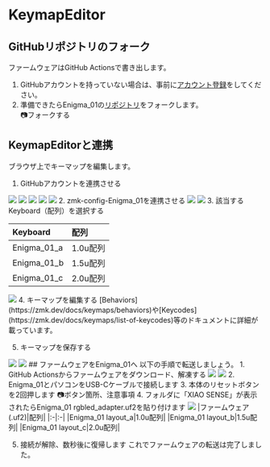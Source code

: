 # KeymapEditor
## GitHubリポジトリのフォーク  
ファームウェアはGitHub Actionsで書き出します。  
1. GitHubアカウントを持っていない場合は、事前に[アカウント登録](https://github.com/signup)をしてください。  
2. 準備できたらEnigma_01の[リポジトリ](https://github.com/nazuna293/zmk-config-Enigma_01)をフォークします。  
📷フォークする

## KeymapEditorと連携
ブラウザ上でキーマップを編集します。
1. GitHubアカウントを連携させる  
<img src="img/KE_01.jpg">
<img src="img/KE_02.jpg">
<img src="img/KE_03.jpg">
<img src="img/KE_04.jpg">
<img src="img/KE_05.jpg">
2. zmk-config-Enigma_01を連携させる  
<img src="img/KE_06.jpg">
<img src="img/KE_07.jpg">
3. 該当するKeyboard（配列）を選択する  

|Keyboard|配列|  
|:-|:-|  
|Enigma_01_a|1.0u配列|  
|Enigma_01_b|1.5u配列|  
|Enigma_01_c|2.0u配列|  
<img src="img/KE_08.jpg">
4. キーマップを編集する  
[Behaviors](https://zmk.dev/docs/keymaps/behaviors)や[Keycodes](https://zmk.dev/docs/keymaps/list-of-keycodes)等のドキュメントに詳細が載っています。  

5. キーマップを保存する
<img src="img/KE_09.jpg">
<img src="img/KE_10.jpg">
## ファームウェアをEnigma_01へ
以下の手順で転送しましょう。
1. GitHub Actionsからファームウェアをダウンロード、解凍する
<img src="img/KE_11.jpg">
<img src="img/KE_12.jpg">
2. Enigma_01とパソコンをUSB-Cケーブルで接続します
3. 本体のリセットボタンを2回押します
📷ボタン箇所、注意事項
4. フォルダに「XIAO SENSE」が表示されたらEnigma_01 rgbled_adapter.uf2を貼り付けます  
<img src="img/KE_13.jpg">
|ファームウェア(.uf2)|配列|  
|:-|:-|  
|Enigma_01 layout_a|1.0u配列|  
|Enigma_01 layout_b|1.5u配列|  
|Enigma_01 layout_c|2.0u配列|  

5. 接続が解除、数秒後に復帰します
これでファームウェアの転送は完了しました。
